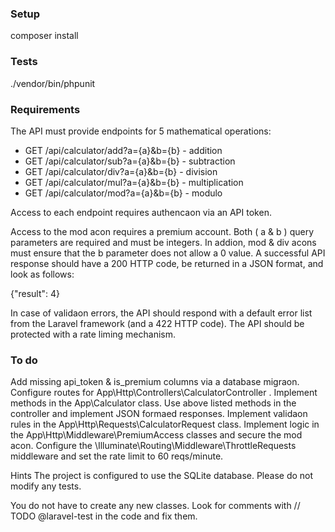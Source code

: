 
### Setup
composer install

### Tests
./vendor/bin/phpunit

### Requirements
The API must provide endpoints for 5 mathematical operations:
- GET /api/calculator/add?a={a}&b={b} - addition
- GET /api/calculator/sub?a={a}&b={b} - subtraction
- GET /api/calculator/div?a={a}&b={b} - division
- GET /api/calculator/mul?a={a}&b={b} - multiplication
- GET /api/calculator/mod?a={a}&b={b} - modulo

Access to each endpoint requires authencaon via an API token.

Access to the mod acon requires a premium account.
Both ( a & b ) query parameters are required and must be integers.
In addion, mod & div acons must ensure that the b parameter does not allow a 0 value.
A successful API response should have a 200 HTTP code, be returned in a JSON format, and look as follows:

{"result": 4}

In case of validaon errors, the API should respond with a default error list from the Laravel
framework (and a 422 HTTP code).
The API should be protected with a rate liming mechanism.

### To do
Add missing api_token & is_premium columns via a database migraon.
Configure routes for App\Http\Controllers\CalculatorController .
Implement methods in the App\Calculator class.
Use above listed methods in the controller and implement JSON formaed responses.
Implement validaon rules in the App\Http\Requests\CalculatorRequest class.
Implement logic in the App\Http\Middleware\PremiumAccess classes and secure the mod acon.
Configure the \Illuminate\Routing\Middleware\ThrottleRequests middleware and set the rate
limit to 60 reqs/minute.

Hints
The project is configured to use the SQLite database.
Please do not modify any tests.

You do not have to create any new classes.
Look for comments with // TODO @laravel-test in the code and fix them.

